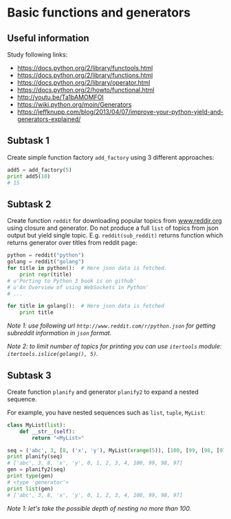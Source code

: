 # Basic functions and generators


## Useful information

Study following links:
 - https://docs.python.org/2/library/functools.html
 - https://docs.python.org/2/library/functions.html
 - https://docs.python.org/2/library/operator.html
 - https://docs.python.org/2/howto/functional.html
 - http://youtu.be/Ta1bAMOMFOI
 - https://wiki.python.org/moin/Generators
 - https://jeffknupp.com/blog/2013/04/07/improve-your-python-yield-and-generators-explained/


## Subtask 1

Create simple function factory `add_factory` using 3 different approaches:

```python
add5 = add_factory(5)
print add5(10)
# 15
```


## Subtask 2

Create function `reddit` for downloading popular topics from www.reddir.org
using closure and generator. Do not produce a full `list` of topics from json
output but yield single topic. E.g. `reddit(sub_reddit)` returns function which
returns generator over titles from reddit page:

```python
python = reddit("python")
golang = reddit("golang")
for title in python():  # Here json data is fetched.
    print repr(title)
# u'Porting to Python 3 book is on github'
# u'An Overview of using WebSockets in Python'
# ...

for title in golang():  # Here json data is fetched
    print title
```

_Note 1: use following url `http://www.reddit.com/r/python.json` for getting
subreddit information in `json` format._

_Note 2: to limit number of topics for printing you can use `itertools` module:
`itertools.islice(golang(), 5)`._


## Subtask 3

Create function `planify` and generator `planify2` to expand a nested sequence.

For example, you have nested sequences such as `list`, `tuple`, `MyList`:

```python
class MyList(list):
    def __str__(self):
        return "<MyList>"

seq = ('abc', 3, [8, ('x', 'y'), MyList(xrange(5)), [100, [99, [98, [97]]]]])
print planify(seq)
# ['abc', 3, 8, 'x', 'y', 0, 1, 2, 3, 4, 100, 99, 98, 97]
gen = planify2(seq)
print type(gen)
# <type 'generator'>
print list(gen)
# ['abc', 3, 8, 'x', 'y', 0, 1, 2, 3, 4, 100, 99, 98, 97]
```

_Note 1: let's take the possible depth of nesting no more than 100._
